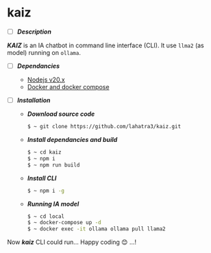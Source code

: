 # kaiz

- [ ] ***Description***

***KAIZ*** is an IA chatbot in command line interface (CLI). It use `llma2` (as model) running on `ollama`.

- [ ] ***Dependancies***
    - [Nodejs v20.x](https://nodejs.org)
    - [Docker and docker compose](https://www.docker.com)

- [ ] ***Installation***

    - ***Download source code***
        ```Bash
        $ ~ git clone https://github.com/lahatra3/kaiz.git
        ```
    
    - ***Install dependancies and build***
        ```Bash
        $ ~ cd kaiz
        $ ~ npm i
        $ ~ npm run build
        ```
    
    - ***Install CLI***
        ```Bash
        $ ~ npm i -g
        ```
    
    - ***Running IA model***
        ```Bash
        $ ~ cd local
        $ ~ docker-compose up -d
        $ ~ docker exec -it ollama ollama pull llama2
        ```

Now ***kaiz*** CLI could run... 
Happy coding 😊 ...!